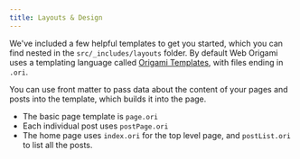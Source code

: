 ```yaml
---
title: Layouts & Design
---
```


We've included a few helpful templates to get you started, which you can find nested in the `src/_includes/layouts` folder. By default Web Origami uses a templating language called [Origami Templates](https://weborigami.org/framework/templates.html), with files ending in `.ori`.

You can use front matter to pass data about the content of your pages and posts into the template, which builds it into the page.

- The basic page template is `page.ori`
- Each individual post uses `postPage.ori`
- The home page uses `index.ori` for the top level page, and `postList.ori` to list all the posts.
